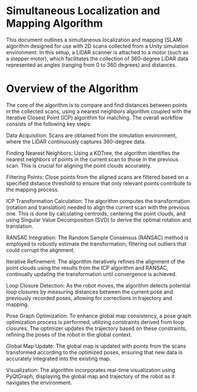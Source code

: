 # Simultaneous Localization and Mapping Algorithm


This document outlines a simultaneous localization and mapping (SLAM) algorithm designed for use with 2D scans collected from a Unity simulation environment. In this setup, a LiDAR scanner is attached to a motor (such as a stepper motor), which facilitates the collection of 360-degree LiDAR data represented as angles (ranging from 0 to 360 degrees) and distances.

# Overview of the Algorithm
The core of the algorithm is to compare and find distances between points in the collected scans, using a nearest neighbors algorithm coupled with the Iterative Closest Point (ICP) algorithm for matching. The overall workflow consists of the following key steps:

Data Acquisition: Scans are obtained from the simulation environment, where the LiDAR continuously captures 360-degree data.

Finding Nearest Neighbors: Using a KDTree, the algorithm identifies the nearest neighbors of points in the current scan to those in the previous scan. This is crucial for aligning the point clouds accurately.

Filtering Points: Close points from the aligned scans are filtered based on a specified distance threshold to ensure that only relevant points contribute to the mapping process.

ICP Transformation Calculation: The algorithm computes the transformation (rotation and translation) needed to align the current scan with the previous one. This is done by calculating centroids, centering the point clouds, and using Singular Value Decomposition (SVD) to derive the optimal rotation and translation.

RANSAC Integration: The Random Sample Consensus (RANSAC) method is employed to robustly estimate the transformation, filtering out outliers that could corrupt the alignment.

Iterative Refinement: The algorithm iteratively refines the alignment of the point clouds using the results from the ICP algorithm and RANSAC, continually updating the transformation until convergence is achieved.

Loop Closure Detection: As the robot moves, the algorithm detects potential loop closures by measuring distances between the current pose and previously recorded poses, allowing for corrections in trajectory and mapping.

Pose Graph Optimization: To enhance global map consistency, a pose graph optimization process is performed, utilizing constraints derived from loop closures. The optimizer updates the trajectory based on these constraints, refining the poses of the robot in the global context.

Global Map Update: The global map is updated with points from the scans transformed according to the optimized poses, ensuring that new data is accurately integrated into the existing map.

Visualization: The algorithm incorporates real-time visualization using PyQtGraph, displaying the global map and trajectory of the robot as it navigates the environment.
